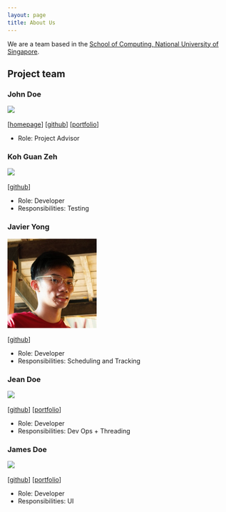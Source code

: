 ```yaml
---
layout: page
title: About Us
---
```


We are a team based in the [School of Computing, National University of Singapore](http://www.comp.nus.edu.sg).

## Project team

### John Doe

<img src="images/johndoe.png" width="200px">

[[homepage](http://www.comp.nus.edu.sg/~damithch)]
[[github](https://github.com/johndoe)]
[[portfolio](team/johndoe.md)]

* Role: Project Advisor

### Koh Guan Zeh

<img src="images/kohguanzeh.png" width="200px">

[[github](https://github.com/KohGuanZeh)]

* Role: Developer
* Responsibilities: Testing

### Javier Yong

<img src="images/javiery3889.png" width="200px">

[[github](https://github.com/Javiery3889)]

* Role: Developer
* Responsibilities: Scheduling and Tracking

### Jean Doe

<img src="images/johndoe.png" width="200px">

[[github](http://github.com/johndoe)]
[[portfolio](team/johndoe.md)]

* Role: Developer
* Responsibilities: Dev Ops + Threading

### James Doe

<img src="images/johndoe.png" width="200px">

[[github](http://github.com/johndoe)]
[[portfolio](team/johndoe.md)]

* Role: Developer
* Responsibilities: UI
